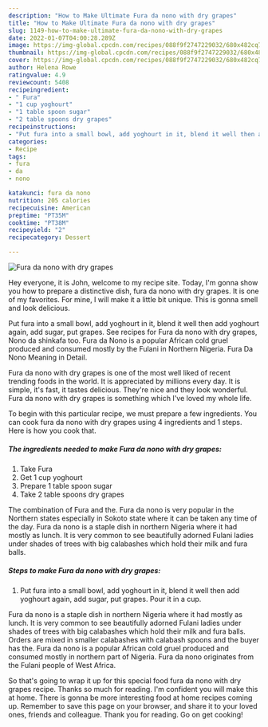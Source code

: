 ```yaml
---
description: "How to Make Ultimate Fura da nono with dry grapes"
title: "How to Make Ultimate Fura da nono with dry grapes"
slug: 1149-how-to-make-ultimate-fura-da-nono-with-dry-grapes
date: 2022-01-07T04:00:28.289Z
image: https://img-global.cpcdn.com/recipes/088f9f2747229032/680x482cq70/fura-da-nono-with-dry-grapes-recipe-main-photo.jpg
thumbnail: https://img-global.cpcdn.com/recipes/088f9f2747229032/680x482cq70/fura-da-nono-with-dry-grapes-recipe-main-photo.jpg
cover: https://img-global.cpcdn.com/recipes/088f9f2747229032/680x482cq70/fura-da-nono-with-dry-grapes-recipe-main-photo.jpg
author: Helena Rowe
ratingvalue: 4.9
reviewcount: 5408
recipeingredient:
- " Fura"
- "1 cup yoghourt"
- "1 table spoon sugar"
- "2 table spoons dry grapes"
recipeinstructions:
- "Put fura into a small bowl, add yoghourt in it, blend it well then add yoghourt again, add sugar, put grapes. Pour it in a cup."
categories:
- Recipe
tags:
- fura
- da
- nono

katakunci: fura da nono 
nutrition: 205 calories
recipecuisine: American
preptime: "PT35M"
cooktime: "PT38M"
recipeyield: "2"
recipecategory: Dessert

---
```



![Fura da nono with dry grapes](https://img-global.cpcdn.com/recipes/088f9f2747229032/680x482cq70/fura-da-nono-with-dry-grapes-recipe-main-photo.jpg)

Hey everyone, it is John, welcome to my recipe site. Today, I'm gonna show you how to prepare a distinctive dish, fura da nono with dry grapes. It is one of my favorites. For mine, I will make it a little bit unique. This is gonna smell and look delicious.

Put fura into a small bowl, add yoghourt in it, blend it well then add yoghourt again, add sugar, put grapes. See recipes for Fura da nono with dry grapes, Nono da shinkafa too. Fura da Nono is a popular African cold gruel produced and consumed mostly by the Fulani in Northern Nigeria. Fura Da Nono Meaning in Detail.

Fura da nono with dry grapes is one of the most well liked of recent trending foods in the world. It is appreciated by millions every day. It is simple, it's fast, it tastes delicious. They're nice and they look wonderful. Fura da nono with dry grapes is something which I've loved my whole life.


To begin with this particular recipe, we must prepare a few ingredients. You can cook fura da nono with dry grapes using 4 ingredients and 1 steps. Here is how you cook that.

<!--inarticleads1-->

##### The ingredients needed to make Fura da nono with dry grapes:

1. Take  Fura
1. Get 1 cup yoghourt
1. Prepare 1 table spoon sugar
1. Take 2 table spoons dry grapes


The combination of Fura and the. Fura da nono is very popular in the Northern states especially in Sokoto state where it can be taken any time of the day. Fura da nono is a staple dish in northern Nigeria where it had mostly as lunch. It is very common to see beautifully adorned Fulani ladies under shades of trees with big calabashes which hold their milk and fura balls. 

<!--inarticleads2-->

##### Steps to make Fura da nono with dry grapes:

1. Put fura into a small bowl, add yoghourt in it, blend it well then add yoghourt again, add sugar, put grapes. Pour it in a cup.


Fura da nono is a staple dish in northern Nigeria where it had mostly as lunch. It is very common to see beautifully adorned Fulani ladies under shades of trees with big calabashes which hold their milk and fura balls. Orders are mixed in smaller calabashes with calabash spoons and the buyer has the. Fura da nono is a popular African cold gruel produced and consumed mostly in northern part of Nigeria. Fura da nono originates from the Fulani people of West Africa. 

So that's going to wrap it up for this special food fura da nono with dry grapes recipe. Thanks so much for reading. I'm confident you will make this at home. There is gonna be more interesting food at home recipes coming up. Remember to save this page on your browser, and share it to your loved ones, friends and colleague. Thank you for reading. Go on get cooking!
